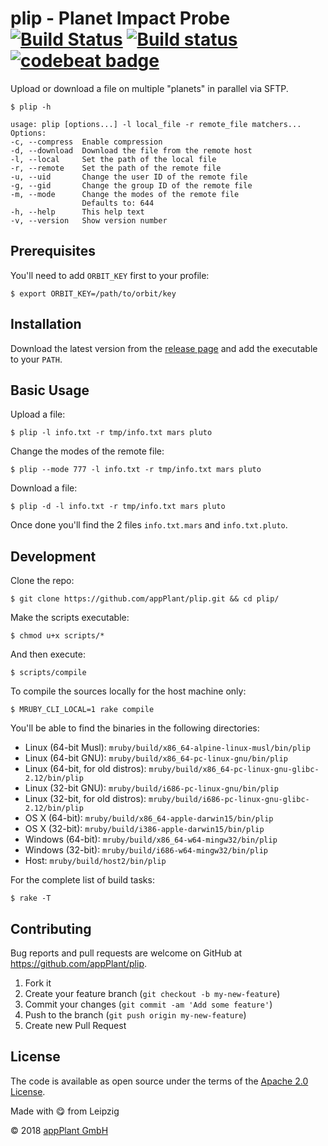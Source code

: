 # plip - Planet Impact Probe <br> [![Build Status](https://travis-ci.org/appPlant/plip.svg?branch=master)](https://travis-ci.org/appPlant/plip) [![Build status](https://ci.appveyor.com/api/projects/status/y4t2hib480fgsyl0/branch/master?svg=true)](https://ci.appveyor.com/project/katzer/plip/branch/master) [![codebeat badge](https://codebeat.co/badges/70ccb283-c568-45b2-91ca-7d79341058cc)](https://codebeat.co/projects/github-com-appplant-plip-master)

Upload or download a file on multiple "planets" in parallel via SFTP.

    $ plip -h

    usage: plip [options...] -l local_file -r remote_file matchers...
    Options:
    -c, --compress  Enable compression
    -d, --download  Download the file from the remote host
    -l, --local     Set the path of the local file
    -r, --remote    Set the path of the remote file
    -u, --uid       Change the user ID of the remote file
    -g, --gid       Change the group ID of the remote file
    -m, --mode      Change the modes of the remote file
                    Defaults to: 644
    -h, --help      This help text
    -v, --version   Show version number

## Prerequisites

You'll need to add `ORBIT_KEY` first to your profile:

    $ export ORBIT_KEY=/path/to/orbit/key

## Installation

Download the latest version from the [release page][releases] and add the executable to your `PATH`.

## Basic Usage

Upload a file:

    $ plip -l info.txt -r tmp/info.txt mars pluto

Change the modes of the remote file:

    $ plip --mode 777 -l info.txt -r tmp/info.txt mars pluto

Download a file:

    $ plip -d -l info.txt -r tmp/info.txt mars pluto

Once done you'll find the 2 files `info.txt.mars` and `info.txt.pluto`.

## Development

Clone the repo:

    $ git clone https://github.com/appPlant/plip.git && cd plip/

Make the scripts executable:

    $ chmod u+x scripts/*

And then execute:

    $ scripts/compile

To compile the sources locally for the host machine only:

    $ MRUBY_CLI_LOCAL=1 rake compile

You'll be able to find the binaries in the following directories:

- Linux (64-bit Musl): `mruby/build/x86_64-alpine-linux-musl/bin/plip`
- Linux (64-bit GNU): `mruby/build/x86_64-pc-linux-gnu/bin/plip`
- Linux (64-bit, for old distros): `mruby/build/x86_64-pc-linux-gnu-glibc-2.12/bin/plip`
- Linux (32-bit GNU): `mruby/build/i686-pc-linux-gnu/bin/plip`
- Linux (32-bit, for old distros): `mruby/build/i686-pc-linux-gnu-glibc-2.12/bin/plip`
- OS X (64-bit): `mruby/build/x86_64-apple-darwin15/bin/plip`
- OS X (32-bit): `mruby/build/i386-apple-darwin15/bin/plip`
- Windows (64-bit): `mruby/build/x86_64-w64-mingw32/bin/plip`
- Windows (32-bit): `mruby/build/i686-w64-mingw32/bin/plip`
- Host: `mruby/build/host2/bin/plip`

For the complete list of build tasks:

    $ rake -T

## Contributing

Bug reports and pull requests are welcome on GitHub at https://github.com/appPlant/plip.

1. Fork it
2. Create your feature branch (`git checkout -b my-new-feature`)
3. Commit your changes (`git commit -am 'Add some feature'`)
4. Push to the branch (`git push origin my-new-feature`)
5. Create new Pull Request

## License

The code is available as open source under the terms of the [Apache 2.0 License][license].

Made with :yum: from Leipzig

© 2018 [appPlant GmbH][appplant]

[releases]: https://github.com/appPlant/plip/releases
[docker]: https://docs.docker.com/engine/installation
[license]: http://opensource.org/licenses/Apache-2.0
[appplant]: www.appplant.de
